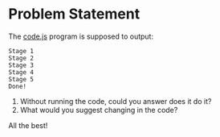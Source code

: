 # Problem Statement

The [code.js](https://github.com/dkorolev/interview/blob/master/javascript/code.js) program is supposed to output:

```
Stage 1
Stage 2
Stage 3
Stage 4
Stage 5
Done!
```

1. Without running the code, could you answer does it do it?
1. What would you suggest changing in the code?

All the best!
